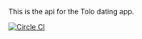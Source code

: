 This is the api for the Tolo dating app.

[![Circle CI](https://circleci.com/gh/egeniesse/toloServer.svg?style=svg)](https://circleci.com/gh/egeniesse/toloServer)
